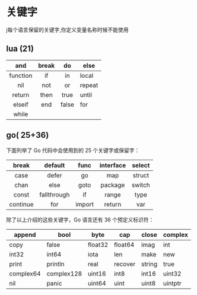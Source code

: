 # 关键字

 j每个语言保留的关键字,你定义变量名称时候不能使用

## lua (21)

|   and    | break |  do   | else   |
| :------: | :---: | :---: | ------ |
| function |  if   |  in   | local  |
|   nil    |  not  |  or   | repeat |
|  return  | then  | true  | until  |
|  elseif  |  end  | false | for    |
|  while   |       |       |        |

## go( 25+36)

下面列举了 Go 代码中会使用到的 25 个关键字或保留字：

|  break   |   default   |  func  | interface | select |
| :------: | :---------: | :----: | :-------: | :----: |
|   case   |    defer    |   go   |    map    | struct |
|   chan   |    else     |  goto  |  package  | switch |
|  const   | fallthrough |   if   |   range   |  type  |
| continue |     for     | import |  return   |  var   |

除了以上介绍的这些关键字，Go 语言还有 36 个预定义标识符：

| append | bool    | byte    | cap     | close  | complex |
| ------ | ------- | ------- | ------- | ------ | ------- |
| copy   | false   | float32 | float64 | imag   | int     |
| int32  | int64   | iota    | len     | make   | new     |
| print  | println | real    | recover | string | true    |
|complex64|complex128| uint16| int8    |int16   | uint32  |
| nil    | panic   | uint64  | uint    | uint8  | uintptr |

